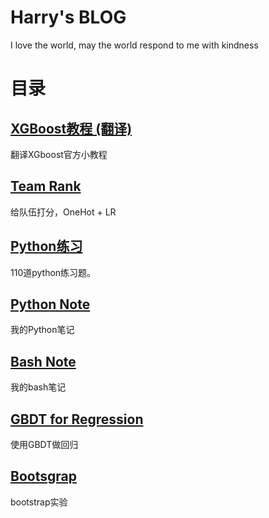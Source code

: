 # Harry's BLOG
I love the world, may the world respond to me with kindness

# 目录

## [XGBoost教程 (翻译)](XGBoost教程(翻译).md)
翻译XGboost官方小教程

## [Team Rank](https://github.com/lhprojects/TeamRank/blob/master/README.md)

给队伍打分，OneHot + LR

## [Python练习](python110.ipynb)
110道python练习题。

## [Python Note](python_note.ipynb)
我的Python笔记

## [Bash Note](bash_note.ipynb)
我的bash笔记

## [GBDT for Regression](GBDT.ipynb)
使用GBDT做回归

## [Bootsgrap](bootstrap.ipynb)
bootstrap实验

